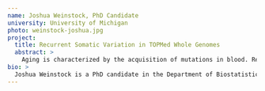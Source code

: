 ```yaml
---
name: Joshua Weinstock, PhD Candidate
university: University of Michigan
photo: weinstock-joshua.jpg
project:
  title: Recurrent Somatic Variation in TOPMed Whole Genomes
  abstract: >
    Aging is characterized by the acquisition of mutations in blood. Recently, interest has emerged in TOPMed regarding the use of somatic variant calls, which are referenced in paper proposals of clonal hematopoiesis of indeterminate potential (CHIP). However many scientific questions remain unresolved, including a clear survey of recurrent somatic variation. To support this work there is need for additional software development to process the somatic variant calls into easily accessible data products, analogous to efforts on the germline calls. The BDC ecosystem is the ideal platform for the development of further tooling to accelerate analyses of somatic variation, facilitating reproducible workflows for analysis on somatic variant calls.
bio: >
  Joshua Weinstock is a PhD candidate in the Department of Biostatistics at the University of Michigan. He is a statistical geneticist by training and works in the Informatics Resource Center for TOPMed. He is interested in leveraging whole genomes to catalogue disease associated variation beyond germline SNPs.
---
```

